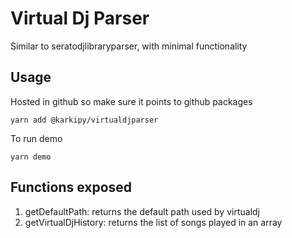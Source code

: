 # Virtual Dj Parser

Similar to seratodjlibraryparser, with minimal functionality

## Usage

Hosted in github so make sure it points to github packages

```console
yarn add @karkipy/virtualdjparser
```

To run demo

```console
yarn demo
```

## Functions exposed

1. getDefaultPath: returns the default path used by virtualdj
2. getVirtualDjHistory: returns the list of songs played in an array